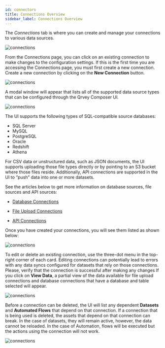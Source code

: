 ```yaml
---
id: connectors
title: Connections Overview
sidebar_label: Connections Overview
---
```




The *Connections* tab is where you can create and manage your connections to various data sources.

![connections](https://s3.amazonaws.com/cdn.qrvey.com/documentation_assets/ui-docs/datasets/3.4.2.4_connectors/connections1.png#thumbnail) 

From the Connections page, you can click on an existing connection to make changes to the configuration settings.  If this is the first time you are accessing the Connections page, you must first create a new connection.  Create a new connection by clicking on the **New Connection** button.

![connections](https://s3.amazonaws.com/cdn.qrvey.com/documentation_assets/ui-docs/datasets/3.4.2.4_connectors/connections2.png#thumbnail)

A modal window will appear that lists all of the supported data source types that can be configured through the Qrvey Composer UI.

![connections](https://s3.amazonaws.com/cdn.qrvey.com/documentation_assets/ui-docs/datasets/3.4.2.4_connectors/connections3.png#thumbnail)

The UI supports the following types of SQL-compatible source databases:

* SQL Server
* MySQL
* PostgreSQL
* Oracle
* Redshift
* Athena 

For CSV data or unstructured data, such as JSON documents, the UI supports uploading those file types directly or by pointing to an S3 bucket where those files reside.  Additionally, API connections are supported in the UI to “push” data into one or more datasets.

See the articles below to get more information on database sources, file sources and API sources:

* [Database Connections](ui-docs/datasets/databases.md)

* [File Upload Connections](ui-docs/datasets/csv.md)

* [API Connections](ui-docs/datasets/api-connections.md)

Once you have created your connections, you will see them listed as shown below:

![connections](https://s3.amazonaws.com/cdn.qrvey.com/documentation_assets/ui-docs/datasets/3.4.2.4_connectors/2_Connections.png#thumbnail)

To edit or delete an existing connection, use the three-dot menu in the top-right corner of each card. Editing connections can potentially lead to errors with any data syncs configured for datasets that rely on those connections. Please, verify that the connection is successful after making any changes
If you click on **View Data**, a partial view of the data available for file upload connections and database connections that have a database and table selected will appear. 

![connections](https://s3.amazonaws.com/cdn.qrvey.com/documentation_assets/ui-docs/datasets/3.4.2.4_connectors/3_Connections.png#thumbnail-80)

Before a connection can be deleted, the UI will list any dependent **Datasets** and **Automated Flows** that depend on that connection. If a connection that is being used is deleted, the assets that depend on that connection can break. In the case of datasets, they will remain active, however, the data cannot be reloaded. In the case of Automation, flows will be executed but the actions using the connection will not work. 

![connections](https://s3.amazonaws.com/cdn.qrvey.com/documentation_assets/ui-docs/datasets/3.4.2.4_connectors/4_Connections.png#thumbnail-60)